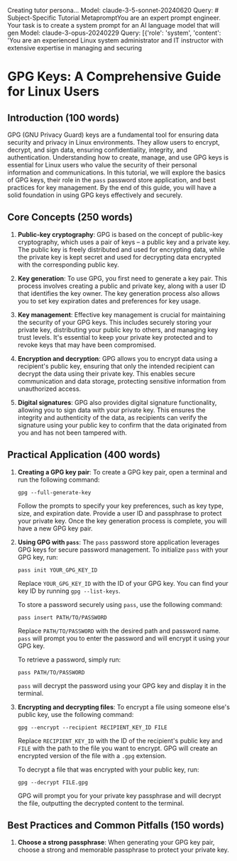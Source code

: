 Creating tutor persona...
Model: claude-3-5-sonnet-20240620   Query: # Subject-Specific Tutorial MetapromptYou are an expert prompt engineer. Your task is to create a system prompt for an AI language model that will gen
Model: claude-3-opus-20240229   Query: [{'role': 'system', 'content': 'You are an experienced Linux system administrator and IT instructor with extensive expertise in managing and securing 
# GPG Keys: A Comprehensive Guide for Linux Users

## Introduction (100 words)
GPG (GNU Privacy Guard) keys are a fundamental tool for ensuring data security and privacy in Linux environments. They allow users to encrypt, decrypt, and sign data, ensuring confidentiality, integrity, and authentication. Understanding how to create, manage, and use GPG keys is essential for Linux users who value the security of their personal information and communications. In this tutorial, we will explore the basics of GPG keys, their role in the `pass` password store application, and best practices for key management. By the end of this guide, you will have a solid foundation in using GPG keys effectively and securely.

## Core Concepts (250 words)
1. **Public-key cryptography**: GPG is based on the concept of public-key cryptography, which uses a pair of keys – a public key and a private key. The public key is freely distributed and used for encrypting data, while the private key is kept secret and used for decrypting data encrypted with the corresponding public key.

2. **Key generation**: To use GPG, you first need to generate a key pair. This process involves creating a public and private key, along with a user ID that identifies the key owner. The key generation process also allows you to set key expiration dates and preferences for key usage.

3. **Key management**: Effective key management is crucial for maintaining the security of your GPG keys. This includes securely storing your private key, distributing your public key to others, and managing key trust levels. It's essential to keep your private key protected and to revoke keys that may have been compromised.

4. **Encryption and decryption**: GPG allows you to encrypt data using a recipient's public key, ensuring that only the intended recipient can decrypt the data using their private key. This enables secure communication and data storage, protecting sensitive information from unauthorized access.

5. **Digital signatures**: GPG also provides digital signature functionality, allowing you to sign data with your private key. This ensures the integrity and authenticity of the data, as recipients can verify the signature using your public key to confirm that the data originated from you and has not been tampered with.

## Practical Application (400 words)
1. **Creating a GPG key pair**:
   To create a GPG key pair, open a terminal and run the following command:
   ```
   gpg --full-generate-key
   ```
   Follow the prompts to specify your key preferences, such as key type, size, and expiration date. Provide a user ID and passphrase to protect your private key. Once the key generation process is complete, you will have a new GPG key pair.

2. **Using GPG with `pass`**:
   The `pass` password store application leverages GPG keys for secure password management. To initialize `pass` with your GPG key, run:
   ```
   pass init YOUR_GPG_KEY_ID
   ```
   Replace `YOUR_GPG_KEY_ID` with the ID of your GPG key. You can find your key ID by running `gpg --list-keys`.

   To store a password securely using `pass`, use the following command:
   ```
   pass insert PATH/TO/PASSWORD
   ```
   Replace `PATH/TO/PASSWORD` with the desired path and password name. `pass` will prompt you to enter the password and will encrypt it using your GPG key.

   To retrieve a password, simply run:
   ```
   pass PATH/TO/PASSWORD
   ```
   `pass` will decrypt the password using your GPG key and display it in the terminal.

3. **Encrypting and decrypting files**:
   To encrypt a file using someone else's public key, use the following command:
   ```
   gpg --encrypt --recipient RECIPIENT_KEY_ID FILE
   ```
   Replace `RECIPIENT_KEY_ID` with the ID of the recipient's public key and `FILE` with the path to the file you want to encrypt. GPG will create an encrypted version of the file with a `.gpg` extension.

   To decrypt a file that was encrypted with your public key, run:
   ```
   gpg --decrypt FILE.gpg
   ```
   GPG will prompt you for your private key passphrase and will decrypt the file, outputting the decrypted content to the terminal.

## Best Practices and Common Pitfalls (150 words)
1. **Choose a strong passphrase**: When generating your GPG key pair, choose a strong and memorable passphrase to protect your private key.
